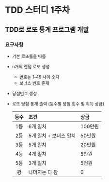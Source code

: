 # TDD 스터디 1주차

## TDD로 로또 통계 프로그램 개발

### 요구사항

* 기본 로또룰을 따름
* n개의 랜덤 로또 생성
    * 번호는 1-45 사이 숫자
    * 보너스 번호 존재
* 당첨번호 생성
* 로또 당첨 통계 출력 (등수별 당첨 횟수 및 획득 상금)

    | 등수 | 조건 | 상금 |
    |:---:|:---|:----|
    | 1등 | 6개 일치 | 100만원 |
    | 2등 | 5개 일치 + 보너스 일치 | 50만원 |
    | 3등 | 5개 일치 | 20만원 |
    | 4등 | 4개 일치 | 5만원 |
    | 5등 | 3개 일치 | 5천원 |
    | 꽝 | 나머지는 다 꽝 | 0 |
